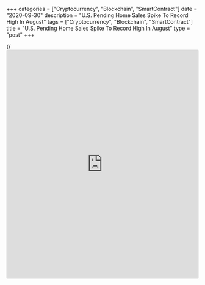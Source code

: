 +++
categories = ["Cryptocurrency", "Blockchain", "SmartContract"]
date = "2020-09-30"
description = "U.S. Pending Home Sales Spike To Record High In August"
tags = ["Cryptocurrency", "Blockchain", "SmartContract"]
title = "U.S. Pending Home Sales Spike To Record High In August"
type = "post"
+++

{{<iframe id="large-banner" src="https://www.bounty.group/#slide=6.0" width="100%" height="600" scrolling="no" style="border: 0px solid rgb(216, 221, 230); border-radius: 3px;">}}

Partly reflecting tremendously low mortgage rates, the National
Association of Realtors released a report on Wednesday showing pending
home sales in the U.S. jumped to a record high in the month of August.

NAR said its pending home sales index spiked by 8.8 percent to 132.8 in
August after surging up by 5.9 percent to 122.1 in July. Economists had
expected pending home sales to increase by 3.2 percent.

A pending home sale is one in which a contract was signed but not yet
closed. Normally, it takes four to six weeks to close a contracted sale.

"Tremendously low mortgage rates - below 3% - have again helped pending
home sales climb in August," said Lawrence Yun, NAR's chief economist.
"Additionally, the Fed intends to hold short-term fed funds rates near
0% for the foreseeable future, which should in the absence of
inflationary pressure keep mortgage rates low, and that will undoubtably
aid homebuyers continuing to enter the marketplace."

He added, "While I did very much expect the housing sector to be stable
during the pandemic-induced economic shutdowns, I am pleasantly
surprised to see the industry bounce back so strongly and so quickly."

The much bigger than expected increase in pending home sales came as all
four regional indices recorded increases in contract activity on a
month-over-month basis in August.

Pending home sales in the West spiked by 13.1 percent, while pending
sales jumped by 8.6 percent in both the Midwest and South. The Northeast
saw a 4.3 percent surge in pending home sales.

For comments and feedback [contact](https://www.playgroundfx.com/contact/): editorial@rtt[news](https://www.letsplayfx.com/blog/forex-news-website/).com

[Forex News][1]

   1. www.rtt[news](https://www.letsplayfx.com/blog/forex-news-website/).com/Content/Forex.aspx